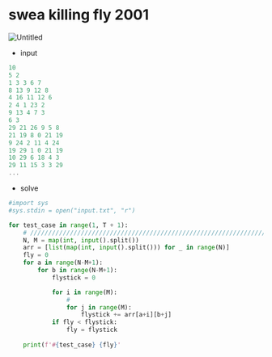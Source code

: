 # swea killing fly 2001

![Untitled](https://s3.us-west-2.amazonaws.com/secure.notion-static.com/66bd0f82-8a9f-4f50-a031-fcbfcf168d7a/Untitled.png?X-Amz-Algorithm=AWS4-HMAC-SHA256&X-Amz-Content-Sha256=UNSIGNED-PAYLOAD&X-Amz-Credential=AKIAT73L2G45EIPT3X45%2F20230310%2Fus-west-2%2Fs3%2Faws4_request&X-Amz-Date=20230310T005216Z&X-Amz-Expires=86400&X-Amz-Signature=a29360603f17a867fdfd034122a86372c6b8ae424f1bbed5e3a8508d2ae51e1c&X-Amz-SignedHeaders=host&response-content-disposition=filename%3D%22Untitled.png%22&x-id=GetObject)


- input
```jsx
10
5 2
1 3 3 6 7
8 13 9 12 8
4 16 11 12 6
2 4 1 23 2
9 13 4 7 3
6 3
29 21 26 9 5 8
21 19 8 0 21 19
9 24 2 11 4 24
19 29 1 0 21 19
10 29 6 18 4 3
29 11 15 3 3 29
...
```
- solve
```python
#import sys
#sys.stdin = open("input.txt", "r")

for test_case in range(1, T + 1):
    # ///////////////////////////////////////////////////////////////////////////////////
    N, M = map(int, input().split())
    arr = [list(map(int, input().split())) for _ in range(N)]
    fly = 0
    for a in range(N-M+1):
        for b in range(N-M+1):
            flystick = 0

            for i in range(M):
                #
                for j in range(M):
                    flystick += arr[a+i][b+j]
            if fly < flystick:
                fly = flystick
    
    print(f'#{test_case} {fly}'
```